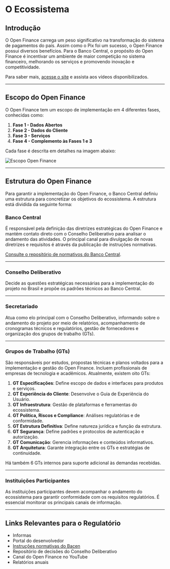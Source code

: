 # O Ecossistema

## Introdução

O Open Finance carrega um peso significativo na transformação do sistema de pagamentos do país. Assim como o Pix foi um sucesso, o Open Finance possui diversos benefícios. Para o Banco Central, o propósito do Open Finance é incentivar um ambiente de maior competição no sistema financeiro, melhorando os serviços e promovendo inovação e competitividade.

Para saber mais, [acesse o site](https://openfinancebrasil.org.br/conheca-o-open-finance/) e assista aos vídeos disponibilizados.

---

## Escopo do Open Finance

O Open Finance tem um escopo de implementação em 4 diferentes fases, conhecidas como:

1. **Fase 1 - Dados Abertos**
2. **Fase 2 - Dados do Cliente**
3. **Fase 3 - Serviços**
4. **Fase 4 - Complemento às Fases 1 e 3**

Cada fase é descrita em detalhes na imagem abaixo:

![Escopo Open Finance](/images/Escopo_OF)

---

## Estrutura do Open Finance

Para garantir a implementação do Open Finance, o Banco Central definiu uma estrutura para concretizar os objetivos do ecossistema. A estrutura está dividida da seguinte forma:

### Banco Central
É responsável pela definição das diretrizes estratégicas do Open Finance e mantém contato direto com o Conselho Deliberativo para analisar o andamento das atividades. O principal canal para divulgação de novas diretrizes e requisitos é através da publicação de instruções normativas.

[Consulte o repositório de normativos do Banco Central](#).

---

### Conselho Deliberativo
Decide as questões estratégicas necessárias para a implementação do projeto no Brasil e propõe os padrões técnicos ao Banco Central.

---

### Secretariado
Atua como elo principal com o Conselho Deliberativo, informando sobre o andamento do projeto por meio de relatórios, acompanhamento de cronogramas técnicos e regulatórios, gestão de fornecedores e organização dos grupos de trabalho (GTs).

---

### Grupos de Trabalho (GTs)
São responsáveis por estudos, propostas técnicas e planos voltados para a implementação e gestão do Open Finance. Incluem profissionais de empresas de tecnologia e acadêmicos. Atualmente, existem oito GTs:

1. **GT Especificações**: Define escopo de dados e interfaces para produtos e serviços.
2. **GT Experiência do Cliente**: Desenvolve o Guia de Experiência do Usuário.
3. **GT Infraestrutura**: Gestão de plataformas e ferramentas do ecossistema.
4. **GT Política, Riscos e Compliance**: Análises regulatórias e de conformidade.
5. **GT Estrutura Definitiva**: Define natureza jurídica e função da estrutura.
6. **GT Segurança**: Define padrões e protocolos de autenticação e autorização.
7. **GT Comunicação**: Gerencia informações e conteúdos informativos.
8. **GT Arquitetura**: Garante integração entre os GTs e estratégias de continuidade.

Há também 6 GTs internos para suporte adicional às demandas recebidas.

---

### Instituições Participantes
As instituições participantes devem acompanhar o andamento do ecossistema para garantir conformidade com os requisitos regulatórios. É essencial monitorar os principais canais de informação.

---

## Links Relevantes para o Regulatório

- Informas
- Portal do desenvolvedor
- [Instruções normativas do Bacen](#)
- Repositório de decisões do Conselho Deliberativo
- Canal do Open Finance no YouTube
- Relatórios anuais
